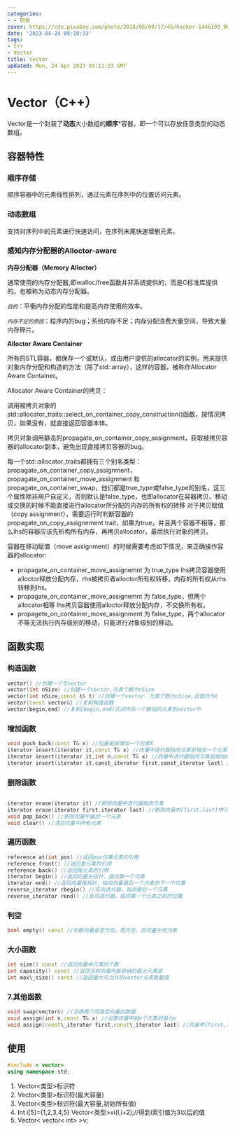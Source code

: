 ```yaml
---
categories:
- - 研发
cover: https://cdn.pixabay.com/photo/2016/06/09/17/45/hacker-1446193_960_720.jpg
date: '2023-04-24 09:10:33'
tags:
- C++
- Vector
title: Vector
updated: Mon, 24 Apr 2023 03:11:23 GMT
---
```

# Vector（C++）

Vector是一个封装了**动态**大小数组的**顺序***容器，即一个可以存放任意类型的动态数组。

## 容器特性

### 顺序存储

顺序容器中的元素线性排列，通过元素在序列中的位置访问元素。

### 动态数组

支持对序列中的元素进行快速访问，在序列末尾快速增删元素。

### 感知内存分配器的Alloctor-aware

**内存分配器（Memory Alloctor）**

通常使用的内存分配器,即malloc/free函数并非系统提供的，而是C标准库提供的。也被称为动态内存分配器。

*`目的`*：平衡内存分配的性能和提高内存使用的效率。

*`内存不足的原因`*：程序内的bug；系统内存不足；内存分配浪费大量空间，导致大量内存碎片。

**Alloctor Aware Container**

所有的STL容器，都保存一个或默认，或由用户提供的allocator的实例，用来提供对象内存分配和构造的方法（除了std::array），这样的容器，被称作Allocator Aware Container。

Allocator Aware Container的拷贝：

调用被拷贝对象的std::allocator\_traits<TAllocator>::select\_on\_container\_copy\_construction()函数，按情况拷贝，如果没有，就直接返回容器本体。

拷贝对象调用静态的propagate\_on\_container\_copy\_assignment，获取被拷贝容器的allocator副本，避免出现直接拷贝容器的bug。

每一个std::allocator\_traits<Tallocator>都拥有三个别名类型：propagate\_on\_container\_copy\_assignment， propagate\_on\_container\_move\_assignment 和 propagate\_on\_container\_swap，他们都是true\_type或false\_type的别名，这三个属性除非用户自定义，否则默认是false\_type，也即allocator在容器拷贝、移动或交换的时候不能直接进行allocator所分配的内存的所有权的转移
对于拷贝赋值（copy assignment），需要运行时判断容器的propagate\_on\_copy\_assignement trait，如果为true，并且两个容器不相等，那么lhs的容器应该先析构所有内存，再拷贝allocator，最后执行对象的拷贝。

容器在移动赋值（move assignment）的时候需要考虑如下情况，来正确操作容器的allocator:

* propagate\_on\_container\_move\_assignemnt 为 true\_type
  lhs拷贝容器使用alloctor释放分配内存，rhs被拷贝者alloctor所有权转移，内存的所有权从rhs转移到lhs。
* propagate\_on\_container\_move\_assignemnt 为 false\_type，但两个allocator相等
  lhs拷贝容器使用alloctor释放分配内存，不交换所有权。
* propagete\_on\_container\_move\_assignment 为 false\_type，两个allocator
  不等无法执行内存级别的移动，只能进行对象级别的移动。

## 函数实现

### 构造函数

```cpp
vector() //创建一个空vector
vector(int nSize) //创建一个vector,元素个数为nSize
vector(int nSize,const t& t) //创建一个vector，元素个数为nSize,且值均为t
vector(const vector&) //复制构造函数
vector(begin,end) //复制[begin,end)区间内另一个数组的元素到vector中
```

### 增加函数

```cpp
void push_back(const T& x) //向量尾部增加一个元素X
iterator insert(iterator it,const T& x) //向量中迭代器指向元素前增加一个元素x
iterator insert(iterator it,int n,const T& x) //向量中迭代器指向元素前增加n个相同的元素x
iterator insert(iterator it,const_iterator first,const_iterator last) //向量中迭代器指向元素前插入另一个相同类型向量的[first,last)间的数据
```

### 删除函数

```cpp

iterator erase(iterator it) //删除向量中迭代器指向元素
iterator erase(iterator first,iterator last) //删除向量中[first,last)中元素
void pop_back() //删除向量中最后一个元素
void clear() //清空向量中所有元素
```

### 遍历函数

```cpp
reference at(int pos) //返回pos位置元素的引用
reference front() //返回首元素的引用
reference back() //返回尾元素的引用
iterator begin() //返回向量头指针，指向第一个元素
iterator end() //返回向量尾指针，指向向量最后一个元素的下一个位置
reverse_iterator rbegin() //反向迭代器，指向最后一个元素
reverse_iterator rend() //反向迭代器，指向第一个元素之前的位置
```

### 判空

```cpp
bool empty() const //判断向量是否为空，若为空，则向量中无元素
```

### 大小函数

```cpp
int size() const //返回向量中元素的个数
int capacity() const //返回当前向量所能容纳的最大元素值
int max\_size() const //返回最大可允许的vector元素数量值
```

### 7.其他函数

```cpp
void swap(vector&) //交换两个同类型向量的数据
void assign(int n,const T& x) //设置向量中前n个元素的值为x
void assign(const\_iterator first,const\_iterator last) //向量中[first,last)中元素设置成当前向量元素
```

## 使用

```cpp
#include < vector> 
using namespace std;
```

1. Vector<类型>标识符
2. Vector<类型>标识符(最大容量)
3. Vector<类型>标识符(最大容量,初始所有值)
4. Int i[5]={1,2,3,4,5}
   Vector<类型>vi(I,i+2);//得到i索引值为3以后的值
5. Vector< vector< int> >v;
